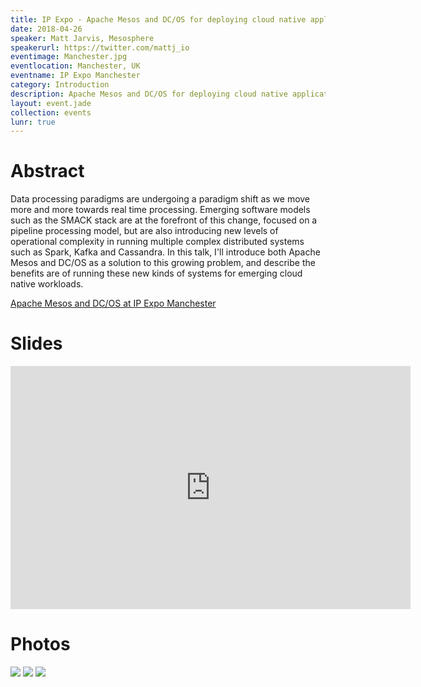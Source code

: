 ```yaml
---
title: IP Expo - Apache Mesos and DC/OS for deploying cloud native applications
date: 2018-04-26
speaker: Matt Jarvis, Mesosphere
speakerurl: https://twitter.com/mattj_io
eventimage: Manchester.jpg
eventlocation: Manchester, UK
eventname: IP Expo Manchester
category: Introduction
description: Apache Mesos and DC/OS for deploying cloud native applications
layout: event.jade
collection: events
lunr: true
---
```


# Abstract

Data processing paradigms are undergoing a paradigm shift as we move more and more towards real time processing. Emerging software models such as the SMACK stack are at the forefront of this change, focused on a pipeline processing model, but are also introducing new levels of operational complexity in running multiple complex distributed systems such as Spark, Kafka and Cassandra. In this talk, I'll introduce both Apache Mesos and DC/OS as a solution to this growing problem, and describe the benefits are of running these new kinds of systems for emerging cloud native workloads.

[Apache Mesos and DC/OS at IP Expo Manchester](https://www.ipexpomanchester.com/Speakers-2018/Matt-Jarvis)


# Slides

<iframe src="https://docs.google.com/presentation/d/18lBcIsHk7xHFweeOYfeRYn3-sghJZBH2kU4lT5Rr1g8/embed?start=false&loop=false&delayms=3000" frameborder="0" width="640" height="389" allowfullscreen="true" mozallowfullscreen="true" webkitallowfullscreen="true"></iframe>

# Photos

<img src="https://drive.google.com/uc?id=19xh5n2-yFFtEI_fnD9Uo79XB7c5fmnDH">
<img src="https://drive.google.com/uc?id=1KVJXk9gM-EigqeCS0mVhN6Bm2RgnSLT_">
<img src="https://drive.google.com/uc?id=1Laom_REyGJfUGqP1UBKq_uodglrLja5y">
